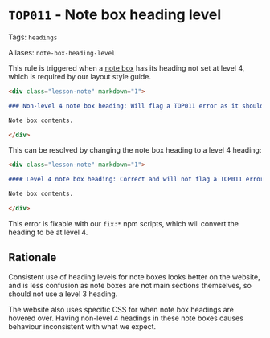 # `TOP011` - Note box heading level

Tags: `headings`

Aliases: `note-box-heading-level`

This rule is triggered when a [note box](https://github.com/TheOdinProject/curriculum/blob/main/LAYOUT_STYLE_GUIDE.md#note-boxes) has its heading not set at level 4, which is required by our layout style guide.

```markdown
<div class="lesson-note" markdown="1">

### Non-level 4 note box heading: Will flag a TOP011 error as it should be level 4

Note box contents.

</div>
```

This can be resolved by changing the note box heading to a level 4 heading:

```markdown
<div class="lesson-note" markdown="1">

#### Level 4 note box heading: Correct and will not flag a TOP011 error

Note box contents.

</div>
```

This error is fixable with our `fix:*` npm scripts, which will convert the heading to be at level 4.

## Rationale

Consistent use of heading levels for note boxes looks better on the website, and is less confusion as note boxes are not main sections themselves, so should not use a level 3 heading.

The website also uses specific CSS for when note box headings are hovered over. Having non-level 4 headings in these note boxes causes behaviour inconsistent with what we expect.
